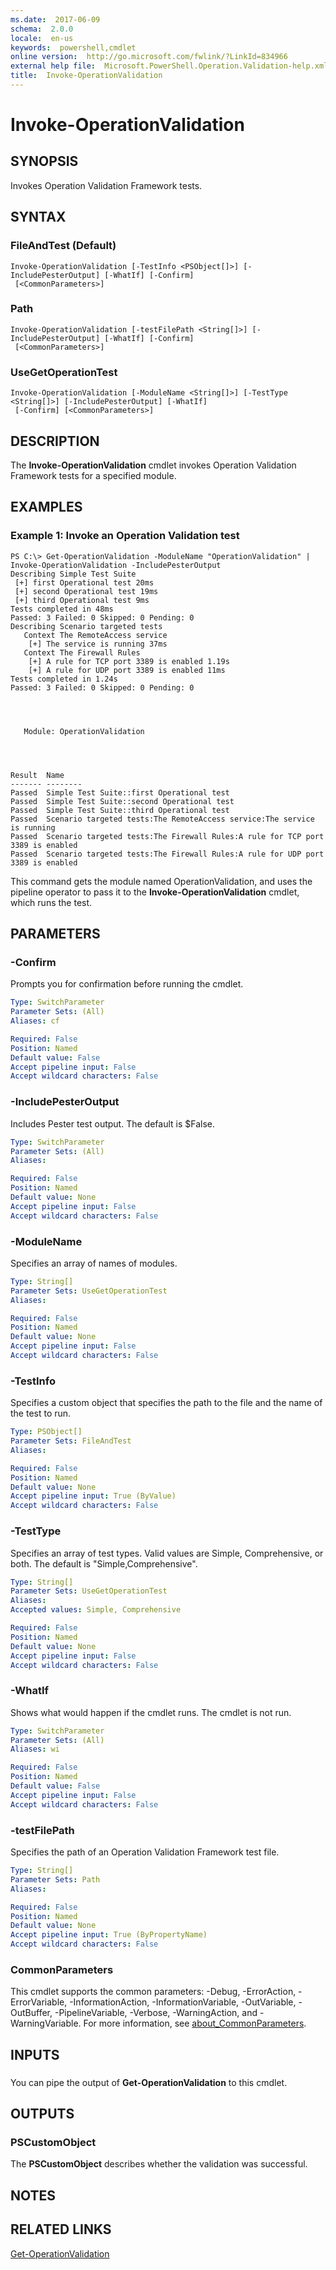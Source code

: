 ```yaml
---
ms.date:  2017-06-09
schema:  2.0.0
locale:  en-us
keywords:  powershell,cmdlet
online version:  http://go.microsoft.com/fwlink/?LinkId=834966
external help file:  Microsoft.PowerShell.Operation.Validation-help.xml
title:  Invoke-OperationValidation
---
```


# Invoke-OperationValidation

## SYNOPSIS
Invokes Operation Validation Framework tests.

## SYNTAX

### FileAndTest (Default)
```
Invoke-OperationValidation [-TestInfo <PSObject[]>] [-IncludePesterOutput] [-WhatIf] [-Confirm]
 [<CommonParameters>]
```

### Path
```
Invoke-OperationValidation [-testFilePath <String[]>] [-IncludePesterOutput] [-WhatIf] [-Confirm]
 [<CommonParameters>]
```

### UseGetOperationTest
```
Invoke-OperationValidation [-ModuleName <String[]>] [-TestType <String[]>] [-IncludePesterOutput] [-WhatIf]
 [-Confirm] [<CommonParameters>]
```

## DESCRIPTION
The **Invoke-OperationValidation** cmdlet invokes Operation Validation Framework tests for a specified module.

## EXAMPLES

### Example 1: Invoke an Operation Validation test
```
PS C:\> Get-OperationValidation -ModuleName "OperationValidation" | Invoke-OperationValidation -IncludePesterOutput
Describing Simple Test Suite
 [+] first Operational test 20ms
 [+] second Operational test 19ms
 [+] third Operational test 9ms
Tests completed in 48ms
Passed: 3 Failed: 0 Skipped: 0 Pending: 0
Describing Scenario targeted tests
   Context The RemoteAccess service
    [+] The service is running 37ms
   Context The Firewall Rules
    [+] A rule for TCP port 3389 is enabled 1.19s
    [+] A rule for UDP port 3389 is enabled 11ms
Tests completed in 1.24s
Passed: 3 Failed: 0 Skipped: 0 Pending: 0




   Module: OperationValidation




Result  Name
------- --------
Passed  Simple Test Suite::first Operational test
Passed  Simple Test Suite::second Operational test
Passed  Simple Test Suite::third Operational test
Passed  Scenario targeted tests:The RemoteAccess service:The service is running
Passed  Scenario targeted tests:The Firewall Rules:A rule for TCP port 3389 is enabled
Passed  Scenario targeted tests:The Firewall Rules:A rule for UDP port 3389 is enabled
```

This command gets the module named OperationValidation, and uses the pipeline operator to pass it to the **Invoke-OperationValidation** cmdlet, which runs the test.

## PARAMETERS

### -Confirm
Prompts you for confirmation before running the cmdlet.

```yaml
Type: SwitchParameter
Parameter Sets: (All)
Aliases: cf

Required: False
Position: Named
Default value: False
Accept pipeline input: False
Accept wildcard characters: False
```

### -IncludePesterOutput
Includes Pester test output.
The default is $False.

```yaml
Type: SwitchParameter
Parameter Sets: (All)
Aliases:

Required: False
Position: Named
Default value: None
Accept pipeline input: False
Accept wildcard characters: False
```

### -ModuleName
Specifies an array of names of modules.

```yaml
Type: String[]
Parameter Sets: UseGetOperationTest
Aliases:

Required: False
Position: Named
Default value: None
Accept pipeline input: False
Accept wildcard characters: False
```

### -TestInfo
Specifies a custom object that specifies the path to the file and the name of the test to run.

```yaml
Type: PSObject[]
Parameter Sets: FileAndTest
Aliases:

Required: False
Position: Named
Default value: None
Accept pipeline input: True (ByValue)
Accept wildcard characters: False
```

### -TestType
Specifies an array of test types.
Valid values are Simple, Comprehensive, or both.
The default is "Simple,Comprehensive".

```yaml
Type: String[]
Parameter Sets: UseGetOperationTest
Aliases:
Accepted values: Simple, Comprehensive

Required: False
Position: Named
Default value: None
Accept pipeline input: False
Accept wildcard characters: False
```

### -WhatIf
Shows what would happen if the cmdlet runs.
The cmdlet is not run.

```yaml
Type: SwitchParameter
Parameter Sets: (All)
Aliases: wi

Required: False
Position: Named
Default value: False
Accept pipeline input: False
Accept wildcard characters: False
```

### -testFilePath
Specifies the path of an Operation Validation Framework test file.

```yaml
Type: String[]
Parameter Sets: Path
Aliases:

Required: False
Position: Named
Default value: None
Accept pipeline input: True (ByPropertyName)
Accept wildcard characters: False
```

### CommonParameters
This cmdlet supports the common parameters: -Debug, -ErrorAction, -ErrorVariable, -InformationAction, -InformationVariable, -OutVariable, -OutBuffer, -PipelineVariable, -Verbose, -WarningAction, and -WarningVariable. For more information, see [about_CommonParameters](../microsoft.powershell.core/about_commonparameters.md).

## INPUTS

###  
You can pipe the output of **Get-OperationValidation** to this cmdlet.

## OUTPUTS

### PSCustomObject
The **PSCustomObject** describes whether the validation was successful.

## NOTES

## RELATED LINKS

[Get-OperationValidation](Get-OperationValidation.md)

